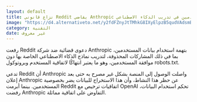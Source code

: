 ```yaml
---
layout: default
title: نزاع قانوني Reddit يقاضي Anthropic لاستخدام بيانات المستخدمين في تدريب الذكاء الاصطناعي
image: "https://d4.alternativeto.net/y2fdFZnyJtTMhkG8IXyElpzB5qudVAdsmB7QRkx377A/rs:fill:1520:760:0/g:ce:0:0/YWJzOi8vZGlzdC9jb250ZW50LzE3NDkxNjUyMjA1MDcucG5n.png"
category: التقنية
date: غير معروف
---
```


رفعت Reddit دعوى قضائية ضد شركة Anthropic بتهمة استخدام بيانات المستخدمين، بما في ذلك المشاركات المحذوفة، لتدريب نماذج الذكاء الاصطناعي الخاصة بها دون موافقة المستخدمين، وهو ما يعتبر انتهاكًا لاتفاقية المستخدم وبروتوكول robots.txt.

تدعي Reddit أن Anthropic واصلت الوصول إلى المنصة بشكل غير مصرح به حتى بعد إعلان Anthropic عن حظر هذا النشاط، وأن هذا الاستخراج للبيانات يضر بخصوصية المستخدمين. بينما أبرمت Reddit اتفاقيات ترخيص مع OpenAI تحكم استخدام البيانات، رفضت Anthropic التفاوض على اتفاقية مماثلة.
